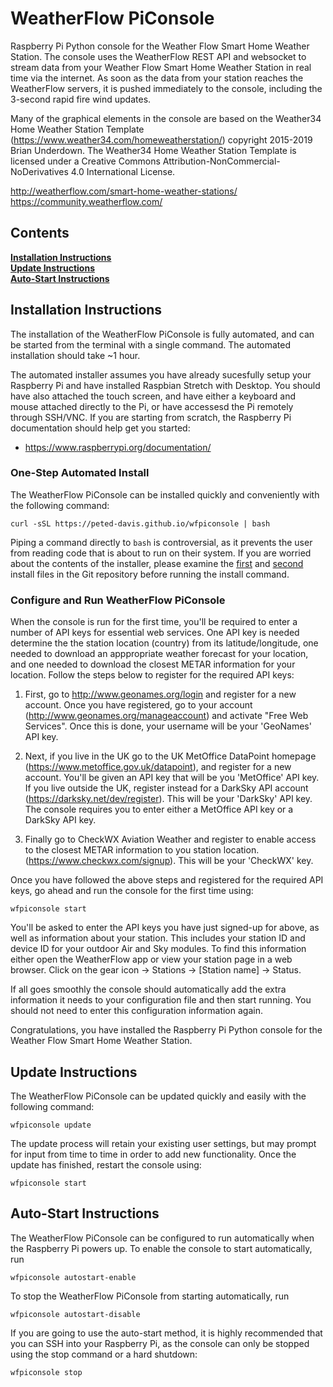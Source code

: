 # WeatherFlow PiConsole
Raspberry Pi Python console for the Weather Flow Smart Home Weather Station. The 
console uses the WeatherFlow REST API and websocket to stream data from your 
Weather Flow Smart Home Weather Station in real time via the internet. As soon 
as the data from your station reaches the WeatherFlow servers, it is pushed 
immediately to the console, including the 3-second rapid fire wind updates.   

Many of the graphical elements in the console are based on the Weather34 Home
Weather Station Template (https://www.weather34.com/homeweatherstation/) 
copyright 2015-2019 Brian Underdown. The Weather34 Home Weather Station Template 
is licensed under a Creative Commons Attribution-NonCommercial-NoDerivatives 4.0 
International License.

http://weatherflow.com/smart-home-weather-stations/  
https://community.weatherflow.com/

## Contents

**[Installation Instructions](#installation-instructions)**<br>
**[Update Instructions](#update-instructions)**<br>
**[Auto-Start Instructions](#auto-start-instructions)**<br>

## Installation Instructions

The installation of the WeatherFlow PiConsole is fully automated, and can
be started from the terminal with a single command. The automated installation 
should take ~1 hour.

The automated installer assumes you have already sucesfully setup your Raspberry 
Pi and have installed Raspbian Stretch with Desktop. You should have also 
attached the touch screen, and have either a keyboard and mouse attached 
directly to the Pi, or have accessesd the Pi remotely through SSH/VNC. If you 
are starting from scratch, the Raspberry Pi documentation should help get you
started:

* https://www.raspberrypi.org/documentation/

### One-Step Automated Install

The WeatherFlow PiConsole can be installed quickly and conveniently with the 
following command:
```
curl -sSL https://peted-davis.github.io/wfpiconsole | bash
```
Piping a command directly to ```bash``` is controversial, as it prevents the 
user from reading code that is about to run on their system. If you are worried 
about the contents of the installer, please examine the [first](https://raw.githubusercontent.com/peted-davis/peted-davis.github.io/master/wfpiconsole) 
and [second](https://raw.githubusercontent.com/peted-davis/WeatherFlow_PiConsole/master/wfpiconsole.sh) 
install files in the Git repository before running the install command.

### Configure and Run WeatherFlow PiConsole

When the console is run for the first time, you'll be required to enter a number 
of API keys for essential web services. One API key is needed determine the the 
station location (country) from its latitude/longitude, one needed to download 
an apppropriate weather forecast for your location, and one needed to download 
the closest METAR information for your location. Follow the steps below to
register for the required API keys: 

1. First, go to http://www.geonames.org/login and register for a new account. Once
you have registered, go to your account (http://www.geonames.org/manageaccount)
and activate "Free Web Services". Once this is done, your username will be your
'GeoNames' API key.

2. Next, if you live in the UK go to the UK MetOffice DataPoint homepage
(https://www.metoffice.gov.uk/datapoint), and register for a new account. You'll
be given an API key that will be you 'MetOffice' API key. If you live outside 
the UK, register instead for a DarkSky API account (https://darksky.net/dev/register). 
This will be your 'DarkSky' API key. The console requires you to enter either a 
MetOffice API key or a DarkSky API key.

3. Finally go to CheckWX Aviation Weather and register to enable access to the 
closest METAR information to you station location. 
(https://www.checkwx.com/signup). This will be your 'CheckWX' key.

Once you have followed the above steps and registered for the required API keys, 
go ahead and run the console for the first time using:
```
wfpiconsole start
```
You'll be asked to enter the API keys you have just signed-up for above, as well 
as information about your station. This includes your station ID and device ID 
for your outdoor Air and Sky modules. To find this information either open the 
WeatherFlow app or view your station page in a web browser. Click on the gear 
icon -> Stations -> [Station name] -> Status.

If all goes smoothly the console should automatically add the extra information 
it needs to your configuration file and then start running. You should not need 
to enter this configuration information again.

Congratulations, you have installed the Raspberry Pi Python console for the 
Weather Flow Smart Home Weather Station.

## Update Instructions

The WeatherFlow PiConsole can be updated quickly and easily with the following 
command:
```
wfpiconsole update
```
The update process will retain your existing user settings, but may prompt for
input from time to time in order to add new functionality. Once the update has 
finished, restart the console using:
```
wfpiconsole start
```

## Auto-Start Instructions

The WeatherFlow PiConsole can be configured to run automatically when the
Raspberry Pi powers up. To enable the console to start automatically, run
```
wfpiconsole autostart-enable
```
To stop the WeatherFlow PiConsole from starting automatically, run
```
wfpiconsole autostart-disable
```
If you are going to use the auto-start method, it is highly recommended that you 
can SSH into your Raspberry Pi, as the console can only be stopped using the 
stop command or a hard shutdown:
```
wfpiconsole stop
```

